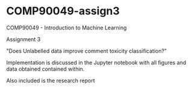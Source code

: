 # COMP90049-assign3

COMP90049 - Introduction to Machine Learning

Assignment 3

"Does Unlabelled data improve comment toxicity classification?"

Implementation is discussed in the Jupyter notebook with all figures and data obtained contained within.

Also included is the research report
